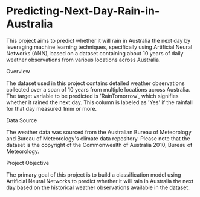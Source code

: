 # Predicting-Next-Day-Rain-in-Australia

This project aims to predict whether it will rain in Australia the next day by leveraging machine learning techniques, specifically using Artificial Neural Networks (ANN), based on a dataset containing about 10 years of daily weather observations from various locations across Australia.

Overview

The dataset used in this project contains detailed weather observations collected over a span of 10 years from multiple locations across Australia. The target variable to be predicted is 'RainTomorrow', which signifies whether it rained the next day. This column is labeled as 'Yes' if the rainfall for that day measured 1mm or more.

Data Source

The weather data was sourced from the Australian Bureau of Meteorology and Bureau of Meteorology's climate data repository. Please note that the dataset is the copyright of the Commonwealth of Australia 2010, Bureau of Meteorology.

Project Objective

The primary goal of this project is to build a classification model using Artificial Neural Networks to predict whether it will rain in Australia the next day based on the historical weather observations available in the dataset.
